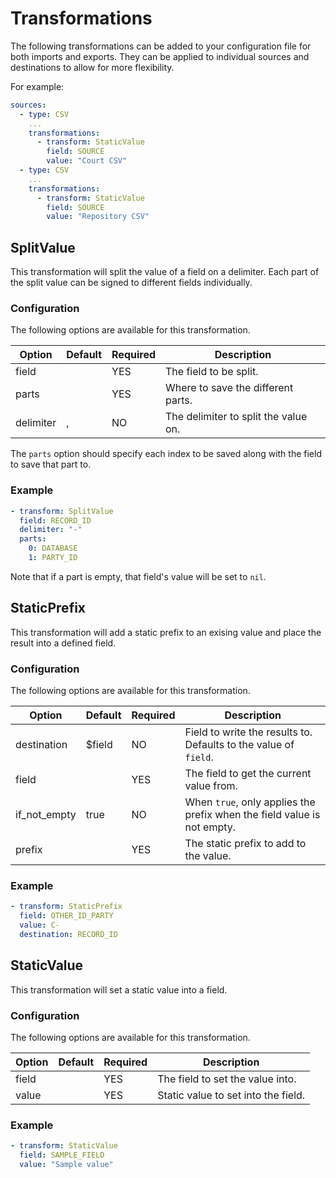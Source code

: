 # Transformations

The following transformations can be added to your configuration file for both
imports and exports. They can be applied to individual sources and destinations
to allow for more flexibility.

For example:

```yaml
sources:
  - type: CSV
    ...
    transformations:
      - transform: StaticValue
        field: SOURCE
        value: "Court CSV"
  - type: CSV
    ...
    transformations:
      - transform: StaticValue
        field: SOURCE
        value: "Repository CSV"
```

## SplitValue

This transformation will split the value of a field on a delimiter. Each part
of the split value can be signed to different fields individually.

### Configuration

The following options are available for this transformation.

| Option    | Default | Required | Description                          |
|-----------|---------|----------|--------------------------------------|
| field     |         | YES      | The field to be split.               |
| parts     |         | YES      | Where to save the different parts.   |
| delimiter | ,       | NO       | The delimiter to split the value on. |

The `parts` option should specify each index to be saved along with the field to
save that part to.

### Example

```yaml
- transform: SplitValue
  field: RECORD_ID
  delimiter: "-"
  parts:
    0: DATABASE
    1: PARTY_ID
```

Note that if a part is empty, that field's value will be set to `nil`.

## StaticPrefix

This transformation will add a static prefix to an exising value and place the
result into a defined field.

### Configuration

The following options are available for this transformation.

| Option       | Default | Required | Description                                                             |
|--------------|---------|----------|-------------------------------------------------------------------------|
| destination  | $field  | NO       | Field to write the results to. Defaults to the value of `field`.        |
| field        |         | YES      | The field to get the current value from.                                |
| if_not_empty | true    | NO       | When `true`, only applies the prefix when the field value is not empty. |
| prefix       |         | YES      | The static prefix to add to the value.                                  |


### Example

```yaml
- transform: StaticPrefix
  field: OTHER_ID_PARTY
  value: C-
  destination: RECORD_ID
```

## StaticValue

This transformation will set a static value into a field.

### Configuration

The following options are available for this transformation.

| Option  | Default | Required | Description                         |
|---------|---------|----------|-------------------------------------|
| field   |         | YES      | The field to set the value into.    |
| value   |         | YES      | Static value to set into the field. |


### Example

```yaml
- transform: StaticValue
  field: SAMPLE_FIELD
  value: "Sample value"
```
